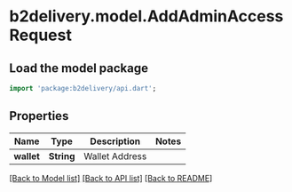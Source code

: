 # b2delivery.model.AddAdminAccessRequest

## Load the model package
```dart
import 'package:b2delivery/api.dart';
```

## Properties
Name | Type | Description | Notes
------------ | ------------- | ------------- | -------------
**wallet** | **String** | Wallet Address | 

[[Back to Model list]](../README.md#documentation-for-models) [[Back to API list]](../README.md#documentation-for-api-endpoints) [[Back to README]](../README.md)


